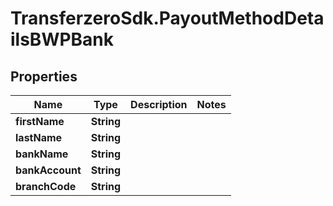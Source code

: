 # TransferzeroSdk.PayoutMethodDetailsBWPBank

## Properties
Name | Type | Description | Notes
------------ | ------------- | ------------- | -------------
**firstName** | **String** |  | 
**lastName** | **String** |  | 
**bankName** | **String** |  | 
**bankAccount** | **String** |  | 
**branchCode** | **String** |  | 


